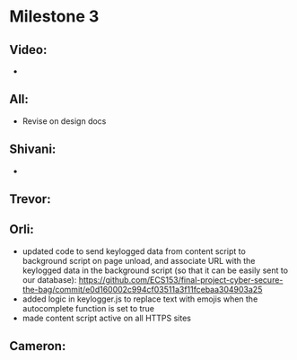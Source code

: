 # Milestone 3
## Video:
- 

## All:
- Revise on design docs

## Shivani:
- 


## Trevor:


## Orli:
- updated code to send keylogged data from content script to background script on page unload, and associate URL with the keylogged data in the background script (so that it can be easily sent to our database): https://github.com/ECS153/final-project-cyber-secure-the-bag/commit/e0d160002c994cf03511a3f11fcebaa304903a25
- added logic in keylogger.js to replace text with emojis when the autocomplete function is set to true
- made content script active on all HTTPS sites


## Cameron:

